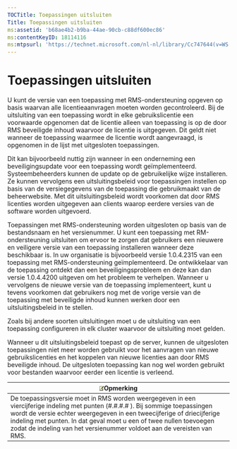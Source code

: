 ```yaml
---
TOCTitle: Toepassingen uitsluiten
Title: Toepassingen uitsluiten
ms:assetid: 'b68ae4b2-b9ba-44ae-90cb-c88df600ec86'
ms:contentKeyID: 18114116
ms:mtpsurl: 'https://technet.microsoft.com/nl-nl/library/Cc747644(v=WS.10)'
---
```


Toepassingen uitsluiten
=======================

U kunt de versie van een toepassing met RMS-ondersteuning opgeven op basis waarvan alle licentieaanvragen moeten worden gecontroleerd. Bij de uitsluiting van een toepassing wordt in elke gebruikslicentie een voorwaarde opgenomen dat de licentie alleen van toepassing is op de door RMS beveiligde inhoud waarvoor de licentie is uitgegeven. Dit geldt niet wanneer de toepassing waarmee de licentie wordt aangevraagd, is opgenomen in de lijst met uitgesloten toepassingen.

Dit kan bijvoorbeeld nuttig zijn wanneer in een onderneming een beveiligingsupdate voor een toepassing wordt geïmplementeerd. Systeembeheerders kunnen de update op de gebruikelijke wijze installeren. Ze kunnen vervolgens een uitsluitingsbeleid voor toepassingen instellen op basis van de versiegegevens van de toepassing die gebruikmaakt van de beheerwebsite. Met dit uitsluitingsbeleid wordt voorkomen dat door RMS licenties worden uitgegeven aan clients waarop eerdere versies van de software worden uitgevoerd.

Toepassingen met RMS-ondersteuning worden uitgesloten op basis van de bestandsnaam en het versienummer. U kunt een toepassing met RM-ondersteuning uitsluiten om ervoor te zorgen dat gebruikers een nieuwere en veiligere versie van een toepassing installeren wanneer deze beschikbaar is. In uw organisatie is bijvoorbeeld versie 1.0.4.2315 van een toepassing met RMS-ondersteuning geïmplementeerd. De ontwikkelaar van de toepassing ontdekt dan een beveiligingsprobleem en deze kan dan versie 1.0.4.4200 uitgeven om het probleem te verhelpen. Wanneer u vervolgens de nieuwe versie van de toepassing implementeert, kunt u tevens voorkomen dat gebruikers nog met de vorige versie van de toepassing met beveiligde inhoud kunnen werken door een uitsluitingsbeleid in te stellen.

Zoals bij andere soorten uitsluitingen moet u de uitsluiting van een toepassing configureren in elk cluster waarvoor de uitsluiting moet gelden.

Wanneer u dit uitsluitingsbeleid toepast op de server, kunnen de uitgesloten toepassingen niet meer worden gebruikt voor het aanvragen van nieuwe gebruikslicenties en het koppelen van nieuwe licenties aan door RMS beveiligde inhoud. De uitgesloten toepassing kan nog wel worden gebruikt voor bestanden waarvoor eerder een licentie is verleend.

| ![](images/Cc747644.note(WS.10).gif)Opmerking                                                                                                                                                                                                                                                                                    |
|---------------------------------------------------------------------------------------------------------------------------------------------------------------------------------------------------------------------------------------------------------------------------------------------------------------------------------------------------------------|
| De toepassingsversie moet in RMS worden weergegeven in een viercijferige indeling met punten (\#.\#.\#.\# ). Bij sommige toepassingen wordt de versie echter weergegeven in een tweecijferige of driecijferige indeling met punten. In dat geval moet u een of twee nullen toevoegen zodat de indeling van het versienummer voldoet aan de vereisten van RMS. |

